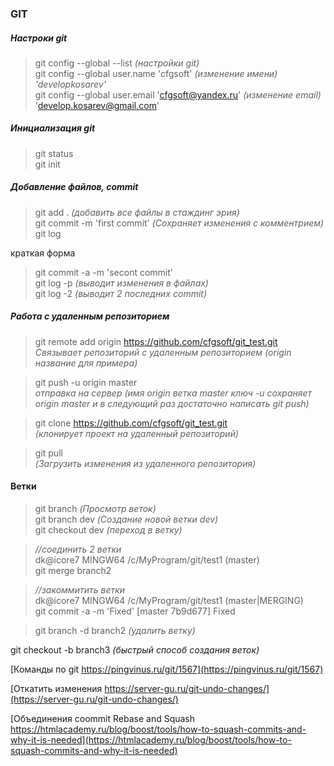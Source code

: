 ### **GIT**

##### Настроки git
> git config --global --list *(настройки git)*  
> git config --global user.name 'cfgsoft' *(изменение имени) 'developkosarev'*  
> git config --global user.email 'cfgsoft@yandex.ru' *(изменение email)*  
'develop.kosarev@gmail.com'

##### Инициализация git
> git status  
> git init  

##### Добавление файлов, commit
> git add . *(добавить все файлы в стаждинг эрия)*  
> git commit -m 'first commit' *(Сохраняет изменения с комментрием)*  
> git log  

краткая форма  
>git commit -a -m 'secont commit'  
> git log -p *(выводит изменения в файлах)*  
> git log -2 *(выводит 2 последних commit)*  

##### Работа с удаленным репозиторием

> git remote add origin https://github.com/cfgsoft/git_test.git  
*Связывает репозиторий с удаленным репозиторием (origin название для примера)*

>git push -u origin master  
*отправка на сервер (имя origin  ветка master ключ -u сохраняет origin master и в следующий раз достаточно написать git push)*

> git clone https://github.com/cfgsoft/git_test.git  
*(клонирует проект на удаленный репозиторий)*  

> git pull  
*(Загрузить изменения из удаленного репозитория)*

#### Ветки
> git branch *(Просмотр веток)*  
> git branch dev *(Создание новой ветки dev)*  
> git checkout dev *(переход в ветку)*

> *//соединить 2 ветки*  
> dk@icore7 MINGW64 /c/MyProgram/git/test1 (master)  
> git merge branch2

> *//закоммитить ветки*  
> dk@icore7 MINGW64 /c/MyProgram/git/test1 (master|MERGING)  
> git commit -a -m 'Fixed' [master 7b9d677] Fixed

> git branch -d branch2 *(удалить ветку)*  

git checkout -b branch3 *(быстрый способ создания веток)*  

[Команды по git https://pingvinus.ru/git/1567](https://pingvinus.ru/git/1567)

[Откатить изменения https://server-gu.ru/git-undo-changes/](https://server-gu.ru/git-undo-changes/)

[Объединения coommit Rebase and Squash https://htmlacademy.ru/blog/boost/tools/how-to-squash-commits-and-why-it-is-needed](https://htmlacademy.ru/blog/boost/tools/how-to-squash-commits-and-why-it-is-needed)